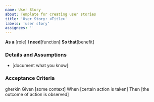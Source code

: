 ```yaml
---
name: User Story
about: Template for creating user stories
title: 'User Story: <Title>'
labels: 'user story'
assignees: ''
---
```

**As a** [role]
**I need**[function]
**So that**[benefit]

### Details and Assumptions
  * [document what you know]

### Acceptance Criteria
  gherkin
  Given [some context]
  When [certain action is taken]
  Then [the outcome of action is observed]
  
